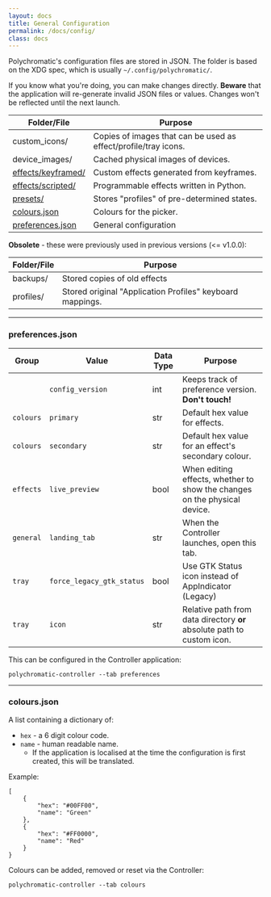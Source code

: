 ```yaml
---
layout: docs
title: General Configuration
permalink: /docs/config/
class: docs
---
```


Polychromatic's configuration files are stored in JSON. The folder is based on
the XDG spec, which is usually `~/.config/polychromatic/`.

If you know what you're doing, you can make changes directly.
**Beware** that the application will re-generate invalid JSON files or
values. Changes won't be reflected until the next launch.


| Folder/File           | Purpose                                              |
| --------------------- | ---------------------------------------------------- |
| custom_icons/         | Copies of images that can be used as effect/profile/tray icons.
| device_images/        | Cached physical images of devices.
| [effects/keyframed/]  | Custom effects generated from keyframes.
| [effects/scripted/]   | Programmable effects written in Python.
| [presets/]            | Stores "profiles" of pre-determined states.
| [colours.json]        | Colours for the picker.
| [preferences.json]    | General configuration

[effects/keyframed/]: /docs/config-effects/#keyframed-effects
[effects/scripted/]: /docs/config-effects/#scripted-effects
[presets/]: /docs/config-presets/
[colours.json]: #coloursjson
[preferences.json]: #preferencesjson


**Obsolete** - these were previously used in previous versions (<= v1.0.0):

| Folder/File   | Purpose                                                      |
| ------------- | ------------------------------------------------------------ |
| backups/      | Stored copies of old effects
| profiles/     | Stored original "Application Profiles" keyboard mappings.

---

### preferences.json

| Group     | Value         | Data Type | Purpose                              |
| --------- | ------------- | --------- | ------------------------------------ |
|           |`config_version` | int     | Keeps track of preference version. **Don't touch!**
| `colours` | `primary`     | str       | Default hex value for effects.
| `colours` | `secondary`   | str       | Default hex value for an effect's secondary colour.
| `effects` | `live_preview` | bool     | When editing effects, whether to show the changes on the physical device.
| `general` | `landing_tab` | str       | When the Controller launches, open this tab.
| `tray`    | `force_legacy_gtk_status` | bool | Use GTK Status icon instead of AppIndicator (Legacy)
| `tray`    | `icon`        | str       | Relative path from data directory **or** absolute path to custom icon.

This can be configured in the Controller application:

    polychromatic-controller --tab preferences

---

### colours.json

A list containing a dictionary of:

* `hex` - a 6 digit colour code.
* `name` - human readable name.
  * If the application is localised at the time the configuration is first created, this will be translated.

Example:

```
[
    {
        "hex": "#00FF00",
        "name": "Green"
    },
    {
        "hex": "#FF0000",
        "name": "Red"
    }
}
```

Colours can be added, removed or reset via the Controller:

    polychromatic-controller --tab colours
